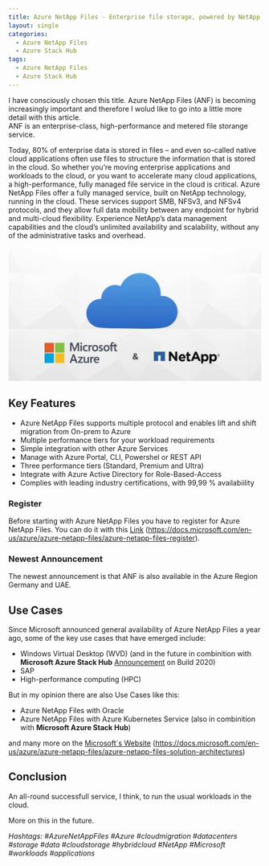 ```yaml
---
title: Azure NetApp Files - Enterprise file storage, powered by NetApp'
layout: single
categories:
  - Azure NetApp Files
  - Azure Stack Hub
tags:
  - Azure NetApp Files
  - Azure Stack Hub
---
```


I have consciously chosen this title. Azure NetApp Files (ANF) is becoming increasingly important and therefore I wolud like to go into a little more detail with this article.  
ANF is an enterprise-class, high-performance and metered file storange service.

Today, 80% of enterprise data is stored in files – and even so-called native cloud applications often use files to structure the information that is stored in the cloud. So whether you’re moving enterprise applications and workloads to the cloud, or you want to accelerate many cloud applications, a high-performance, fully managed file service in the cloud is critical. Azure NetApp Files offer a fully managed service, built on NetApp technology, running in the cloud. These services support SMB, NFSv3, and NFSv4 protocols, and they allow full data mobility between any endpoint for hybrid and multi-cloud flexibility. Experience NetApp’s data management capabilities and the cloud’s unlimited availability and scalability, without any of the administrative tasks and overhead.

![Azure NetApp Files](/assets/images/Azure-NetApp-Files.jpg)

## Key Features

  * Azure NetApp Files supports multiple protocol and enables lift and shift migration from On-prem to Azure
  * Multiple performance tiers for your workload requirements
  * Simple integration with other Azure Services
  * Manage with Azure Portal, CLI, Powershel or REST API
  * Three performance tiers (Standard, Premium and Ultra)
  * Integrate with Azure Active Directory for Role-Based-Access
  * Complies with leading industry certifications, with 99,99 % availabiility


### Register

Before starting with Azure NetApp Files you have to register for Azure NetApp Files. You can do it with this [Link](https://docs.microsoft.com/en-us/azure/azure-netapp-files/azure-netapp-files-register) (https://docs.microsoft.com/en-us/azure/azure-netapp-files/azure-netapp-files-register).

### Newest Announcement

The newest announcement is that ANF is also available in the Azure Region Germany and UAE.


## Use Cases

Since Microsoft announced general availability of Azure NetApp Files a year ago, some of the key use cases that have emerged include:

  * Windows Virtual Desktop (WVD) (and in the future in combinition with **Microsoft Azure Stack Hub** [Announcement](https://techcommunity.microsoft.com/t5/azure-stack-blog/azure-stack-announcements-at-build-2020/ba-p/1406969#) on Build 2020)
  * SAP
  * High-performance computing (HPC)

But in my opinion there are also Use Cases like this:

  * Azure NetApp Files with Oracle
  * Azure NetApp Files with Azure Kubernetes Service (also in combinition with **Microsoft Azure Stack Hub**)

and many more on the [Microsoft´s Website](https://docs.microsoft.com/en-us/azure/azure-netapp-files/azure-netapp-files-solution-architectures) (https://docs.microsoft.com/en-us/azure/azure-netapp-files/azure-netapp-files-solution-architectures)


## Conclusion

An all-round successfull service, I think, to run the usual workloads in the cloud.


More on this in the future.

_Hashtags: #AzureNetAppFiles #Azure #cloudmigration #datacenters #storage #data #cloudstorage #hybridcloud #NetApp #Microsoft #workloads #applications_
